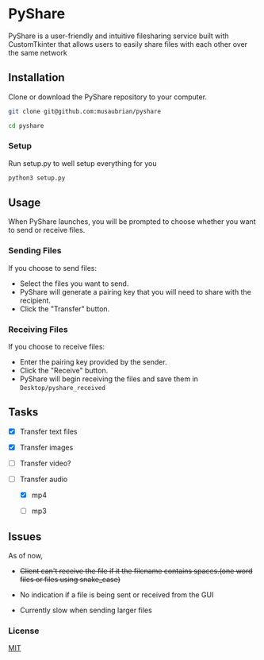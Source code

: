 # PyShare

PyShare is a user-friendly and intuitive filesharing service built with CustomTkinter that allows users to easily share files with each other over the same network

## Installation

Clone or download the PyShare repository to your computer.

```sh
git clone git@github.com:musaubrian/pyshare

cd pyshare
```

### Setup

Run setup.py to well setup everything for you

```sh
python3 setup.py
```

## Usage

When PyShare launches, you will be prompted to choose whether you want to send or receive files.

### Sending Files

If you choose to send files:

- Select the files you want to send.
- PyShare will generate a pairing key that you will need to share with the recipient.
- Click the "Transfer" button.

### Receiving Files

If you choose to receive files:

- Enter the pairing key provided by the sender.
- Click the "Receive" button.
- PyShare will begin receiving the files and save them in `Desktop/pyshare_received`

## Tasks

- [x] Transfer text files

- [x] Transfer images

- [ ] Transfer video?

- [ ] Transfer audio
    - [x] mp4

    - [ ] mp3

## Issues

As of now,

- ~~Client can't receive the file if it the filename contains spaces.(one word files or files using snake_case)~~

- No indication if a file is being sent or received from the GUI

- Currently slow when sending larger files

### License

[MIT](./License)

